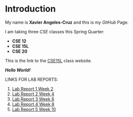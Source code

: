 # Introduction
My name is **Xavier Angeles-Cruz** and this is my *GitHub* Page.

I am taking three *CSE* classes this Spring Quarter:
* **CSE 12**
* **CSE 15L**
* **CSE 20**
 
This is the link to the [CSE15L](https://sites.google.com/eng.ucsd.edu/cse-15l-spring-2022/home?authuser=0) class website.

***Hello World!***

LINKS FOR LAB REPORTS:

1. [Lab Report 1 Week 2](https://xavieralbert.github.io/cse15l-lab-reports/lab-report-1-week-2.html)
2. [Lab Report 2 Week 4](https://xavieralbert.github.io/cse15l-lab-reports/lab-report-2-week-4.html)
3. [Lab Report 3 Week 6](https://xavieralbert.github.io/cse15l-lab-reports/lab-report-3-week-6.html)
4. [Lab Report 4 Week 8](https://xavieralbert.github.io/cse15l-lab-reports/lab-report-4-week-8.html)
5. [Lab Report 5 Week 10](https://xavieralbert.github.io/cse15l-lab-reports/lab-report-5-week-10.html)
